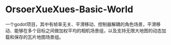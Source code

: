 # OrsoerXueXues-Basic-World
一个godot项目，其中有帧率无关、平滑移动、控制器解耦的角色场景，平滑移动、能够在多个目标之间做加权平均的相机场景组，以及支持无限大地图的动态加载和保存的瓦片地图场景组。
